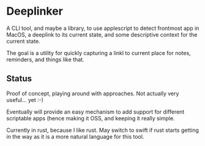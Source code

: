 
# Deeplinker

A CLI tool, and maybe a library, to use applescript to detect frontmost app in MacOS, a deeplink to its current state, and some descriptive context for the current state.

The goal is a utility for quickly capturing a linkl to current place for notes, reminders, and things like that.

## Status

Proof of concept, playing around with approaches. Not actually very useful... yet :-)

Eventually will provide an easy mechanism to add support for different scriptable apps (hence making it OSS, and keeping it really simple.

Currently in rust, because I like rust. May switch to swift if rust starts getting in the way as it is a more natural language for this tool.